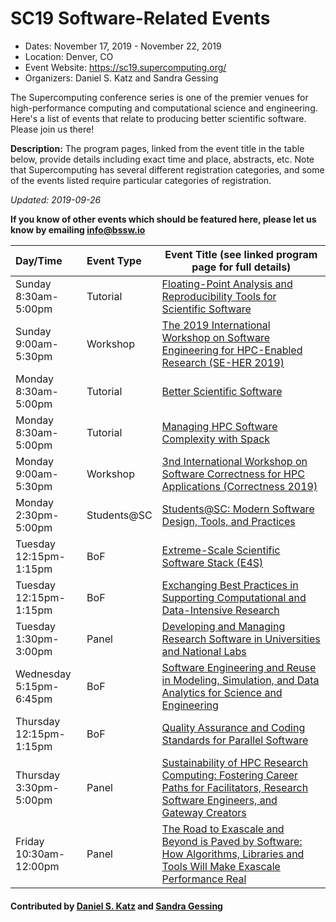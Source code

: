 # SC19 Software-Related Events

- Dates: November 17, 2019 - November 22, 2019
- Location: Denver, CO
- Event Website: https://sc19.supercomputing.org/
- Organizers: Daniel S. Katz and Sandra Gessing

The Supercomputing conference series is one of the premier venues for high-performance computing and computational science and engineering.  Here's a list of events that relate to producing better scientific software.  Please join us there!


**Description:** The program pages, linked from the event title in the table below, provide details including exact time and place, abstracts, etc.  Note that Supercomputing has several different registration categories, and some of the events listed require particular categories of registration.

*Updated: 2019-09-26*

**If you know of other events which should be featured here, please let us know by emailing info@bssw.io**

Day/Time | Event Type | Event Title (see linked program page for full details)
:---     |    :------ |--------------------------------------------------------
Sunday<br>8:30am-5:00pm | Tutorial | [Floating-Point Analysis and Reproducibility Tools for Scientific Software](https://sc19.supercomputing.org/presentation/?id=tut139&sess=sess205)
Sunday<br>9:00am-5:30pm | Workshop | [The 2019 International Workshop on Software Engineering for HPC-Enabled Research (SE-HER 2019)](https://sc19.supercomputing.org/session/?sess=sess106)
Monday<br>8:30am-5:00pm | Tutorial | [Better Scientific Software](https://sc19.supercomputing.org/presentation/?id=tut158&sess=sess192)
Monday<br>8:30am-5:00pm | Tutorial | [Managing HPC Software Complexity with Spack](https://sc19.supercomputing.org/presentation/?id=tut164&sess=sess194)
Monday<br>9:00am-5:30pm | Workshop | [3nd International Workshop on Software Correctness for HPC Applications (Correctness 2019)](https://sc19.supercomputing.org/session/?sess=sess118)
Monday<br>2:30pm-5:00pm | Students@SC | [Students@SC: Modern Software Design, Tools, and Practices](https://sc19.supercomputing.org/presentation/?id=pec109&sess=sess410)
Tuesday<br>12:15pm-1:15pm | BoF | [Extreme-Scale Scientific Software Stack (E4S)](https://sc19.supercomputing.org/session/?sess=sess269)
Tuesday<br>12:15pm-1:15pm | BoF | [Exchanging Best Practices in Supporting Computational and Data-Intensive Research](https://sc19.supercomputing.org/session/?sess=sess266)
Tuesday<br>1:30pm-3:00pm | Panel | [Developing and Managing Research Software in Universities and National Labs](https://sc19.supercomputing.org/presentation/?id=pan108&sess=sess226)
Wednesday<br>5:15pm-6:45pm | BoF | [Software Engineering and Reuse in Modeling, Simulation, and Data Analytics for Science and Engineering](https://sc19.supercomputing.org/session/?sess=sess341)
Thursday<br>12:15pm-1:15pm | BoF | [Quality Assurance and Coding Standards for Parallel Software](https://sc19.supercomputing.org/session/?sess=sess316)
Thursday<br>3:30pm-5:00pm | Panel | [Sustainability of HPC Research Computing: Fostering Career Paths for Facilitators, Research Software Engineers, and Gateway Creators](https://sc19.supercomputing.org/presentation/?id=pan109&sess=sess227)
Friday<br>10:30am-12:00pm | Panel | [The Road to Exascale and Beyond is Paved by Software: How Algorithms, Libraries and Tools Will Make Exascale Performance Real](https://sc19.supercomputing.org/presentation/?id=pan117&sess=sess232)

<!--- Note that the Contributed by tag is ignored for events.  Use Organizers in the list structure immediately following the title ---> 
#### Contributed by [Daniel S. Katz](https://github.com/danielskatz "Daniel S. Katz GitHub Profile") and [Sandra Gessing](https://github.com/sandragesing "Sandra Gessing GitHub Profile")

<!---
Publish: yes
RSS update: 2019-09-26
Categories: collaboration
Topics: projects and organizations, conferences and workshops
Tags: conference
Level: 2
Prerequisites: defaults
Aggregate: none
--->
